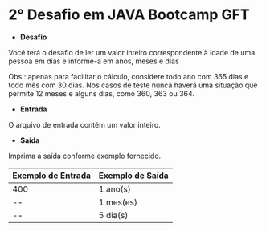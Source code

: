 
# 2° Desafio em JAVA Bootcamp GFT
* **Desafio**

Você terá o desafio de ler um valor inteiro correspondente à idade de uma pessoa em dias e informe-a em anos, meses e dias

Obs.: apenas para facilitar o cálculo, considere todo ano com 365 dias e todo mês com 30 dias. Nos casos de teste nunca haverá uma situação que permite 12 meses e alguns dias, como 360, 363 ou 364. 

* **Entrada**

O arquivo de entrada contém um valor inteiro.

* **Saída**

Imprima a saída conforme exemplo fornecido.

 
Exemplo de Entrada|Exemplo de Saída
--------- | ------
400 | 1 ano(s)
--  | 1 mes(es)
--  | 5 dia(s)
